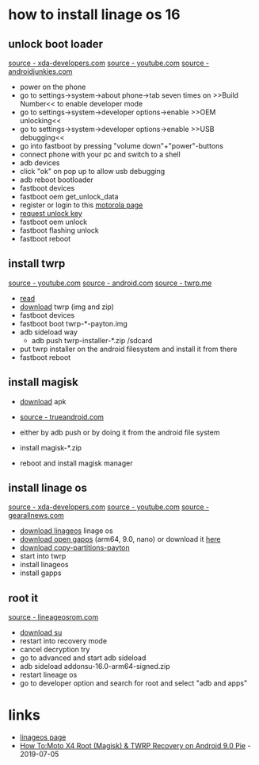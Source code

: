 # how to install linage os 16

## unlock boot loader

[source - xda-developers.com](https://forum.xda-developers.com/moto-x4/how-to/guide-how-to-root-moto-x4-install-twrp-t3806460)
[source - youtube.com](https://www.youtube.com/watch?v=UVKUDZSyjW4)
[source - androidjunkies.com](https://www.androidjungles.com/root-moto-x4-install-twrp-recovery-payton/)

* power on the phone
* go to settings->system->about phone->tab seven times on >>Build Number<< to enable developer mode
* go to settings->system->developer options->enable >>OEM unlocking<<
* go to settings->system->developer options->enable >>USB debugging<<
* go into fastboot by pressing "volume down"+"power"-buttons
* connect phone with your pc and switch to a shell
* adb devices
* click "ok" on pop up to allow usb debugging
* adb reboot bootloader
* fastboot devices
* fastboot oem get_unlock_data
* register or login to this [motorola page](https://motorola-global-portal.custhelp.com/app/standalone/bootloader/unlock-your-device-b)
* [request unlock key](https://motorola-global-portal.custhelp.com/app/standalone/bootloader/unlock-your-device-b)
* fastboot oem unlock <unlock key>
* fastboot flashing unlock
* fastboot reboot

## install twrp

[source - youtube.com](https://www.youtube.com/watch?v=Z6bZZJseEvg)
[source - android.com](https://source.android.com/setup/build/running)
[source - twrp.me](https://twrp.me/motorola/motorolamotox4.html)

* [read](https://twrp.me/motorola/motorolamotox4.html)
* [download](https://dl.twrp.me/payton/) twrp (img and zip)
* fastboot devices
* fastboot boot twrp-\*-payton.img
* adb sideload way
    * adb push twrp-installer-\*.zip /sdcard
* put twrp installer on the android filesystem and install it from there
* fastboot reboot

## install magisk

* [download](https://github.com/topjohnwu/Magisk/releases) apk
* [source - trueandroid.com](https://www.trueandroid.com/how-to-root-motorola-moto-x4-in-2019-easy-guide/)

* either by adb push or by doing it from the android file system
* install magisk-\*.zip
* reboot and install magisk manager

## install linage os

[source - xda-developers.com](https://forum.xda-developers.com/moto-x4/development/rom-lineage-os-15-1-t3802265)
[source - youtube.com](https://www.youtube.com/watch?v=NWOBa88eJRs)
[source - gearallnews.com](https://gearallnews.com/install-lineage-os-16-on-motorola-moto-x4-guide/)

* [download linageos](https://download.lineageos.org/payton) linage os
* [download open gapps](https://opengapps.org/) (arm64, 9.0, nano) or download it [here](https://builds.nezorfla.me/?dir=opengapps/arm64/20190718)
* [download copy-partitions-payton](https://androidfilehost.com/?fid=11410963190603889559)
* start into twrp
* install linageos
* install gapps

## root it

[source - lineageosrom.com](https://www.lineageosrom.com/2018/09/lineage-os-16-root-android-pie-90-super.html)

* [download su](https://download.lineageos.org/extras)
* restart into recovery mode
* cancel decryption try
* go to advanced and start adb sideload
* adb sideload addonsu-16.0-arm64-signed.zip
* restart lineage os
* go to developer option and search for root and select "adb and apps"

# links

* [linageos page](https://wiki.lineageos.org/devices/payton)
* [How To:Moto X4 Root (Magisk) & TWRP Recovery on Android 9.0 Pie](https://www.youtube.com/watch?v=Z6bZZJseEvg) - 2019-07-05
